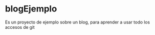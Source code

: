 # blogEjemplo
Es un proyecto de ejemplo sobre un blog, para aprender a usar todo los accesos de git
